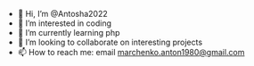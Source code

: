 - 👋 Hi, I’m @Antosha2022
- 👀 I’m interested in coding
- 🌱 I’m currently learning php
- 💞️ I’m looking to collaborate on interesting projects
- 📫 How to reach me: email marchenko.anton1980@gmail.com 
<!---
Antosha2022/Antosha2022 is a ✨ special ✨ repository because its `README.md` (this file) appears on your GitHub profile.
You can click the Preview link to take a look at your changes.
--->
